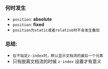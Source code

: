 

### 何时发生
- `position`: **absolute**
- `position`: **fixed**
- `position为static或者relative时不会发生叠加`

### 总结: 
- `在不指定z-index时，默认显示文档流的最后一个元素`
- 只有脱离文档流的时候 `z-index` 设置才有意义

